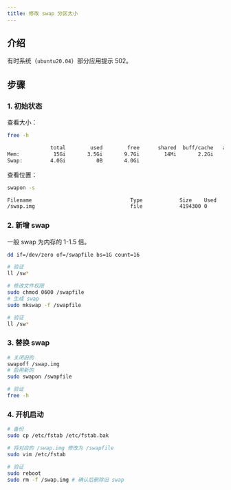 ```yaml
---
title: 修改 swap 分区大小
---
```


## 介绍

有时系统（`ubuntu20.04`）部分应用提示 502。



## 步骤

### 1. 初始状态

查看大小：

```bash
free -h

              total        used        free      shared  buff/cache   available
Mem:           15Gi       3.5Gi       9.7Gi        14Mi       2.2Gi        11Gi
Swap:         4.0Gi          0B       4.0Gi
```

查看位置：

```bash
swapon -s

Filename                                Type            Size    Used    Priority
/swap.img                               file            4194300 0       -2
```

### 2. 新增 swap

一般 swap 为内存的 1-1.5 倍。

```bash
dd if=/dev/zero of=/swapfile bs=1G count=16

# 验证
ll /sw*

# 修改文件权限
sudo chmod 0600 /swapfile
# 生成 swap
sudo mkswap -f /swapfile

# 验证
ll /sw*
```

### 3. 替换 swap

```bash
# 关闭旧的
swapoff /swap.img
# 启用新的
sudo swapon /swapfile

# 验证
free -h
```

### 4. 开机启动

```bash
# 备份
sudo cp /etc/fstab /etc/fstab.bak

# 将对应的 /swap.img 修改为 /swapfile
sudo vim /etc/fstab

# 验证
sudo reboot
sudo rm -f /swap.img # 确认后删除旧 swap
```

